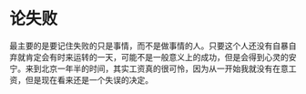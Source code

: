 # 			  论失败

​	最主要的是要记住失败的只是事情，而不是做事情的人。只要这个人还没有自暴自弃就肯定会有时来运转的一天，可能不是一般意义上的成功，但是会得到心灵的安宁。来到北京一年半的时间，其实工资真的很可怜，因为从一开始我就没有在意工资，但是现在看来还是一个失误的决定。


